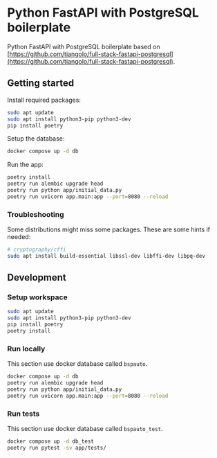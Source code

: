 # Python FastAPI with PostgreSQL boilerplate

Python FastAPI with PostgreSQL boilerplate based on [https://github.com/tiangolo/full-stack-fastapi-postgresql](https://github.com/tiangolo/full-stack-fastapi-postgresql).

## Getting started

Install required packages:

```bash
sudo apt update
sudo apt install python3-pip python3-dev
pip install poetry
```

Setup the database:

```bash
docker compose up -d db
```

Run the app:

```bash
poetry install
poetry run alembic upgrade head
poetry run python app/initial_data.py
poetry run uvicorn app.main:app --port=8080 --reload
```

### Troubleshooting

Some distributions might miss some packages. These are some hints if needed:

```bash
# cryptography/cffi
sudo apt install build-essential libssl-dev libffi-dev libpq-dev
```

## Development

### Setup workspace

```bash
sudo apt update
sudo apt install python3-pip python3-dev
pip install poetry
poetry install
```

### Run locally

This section use docker database called `bspauto`.

```bash
docker compose up -d db
poetry run alembic upgrade head
poetry run python app/initial_data.py
poetry run uvicorn app.main:app --port=8080 --reload
```

### Run tests

This section use docker database called `bspauto_test`.

```bash
docker compose up -d db_test
poetry run pytest -sv app/tests/
```

